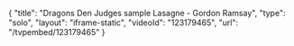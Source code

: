{
    "title": "Dragons Den Judges sample Lasagne - Gordon Ramsay",
    "type": "solo",
    "layout": "iframe-static",
    "videoId": "123179465",
    "url": "\/tvpembed\/123179465"
}